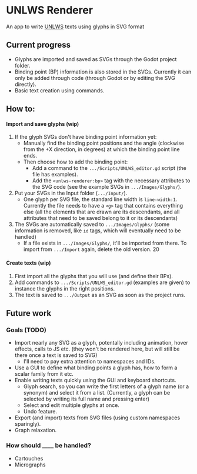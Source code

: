 # UNLWS Renderer
An app to write [UNLWS](https://s.ai/nlws/) texts using glyphs in SVG format

## Current progress
* Glyphs are imported and saved as SVGs through the Godot project folder.
* Binding point (BP) information is also stored in the SVGs. Currently it can only be added through code (through Godot or by editing the SVG directly).
* Basic text creation using commands.

## How to:
#### Import and save glyphs (wip)
1. If the glyph SVGs don't have binding point information yet:
    * Manually find the binding point positions and the angle (clockwise from the +X direction, in degrees) at which the binding point line ends.
    * Then choose how to add the binding point:
        * Add a command to the `.../Scripts/UNLWS_editor.gd` script (the file has examples).
        * Add the `<unlws-renderer:bp>` tag with the necessary attributes to the SVG code (see the example SVGs in `.../Images/Glyphs/`).
1. Put your SVGs in the Input folder (`.../Input/`).
    * One glyph per SVG file, the standard line width is `line-width:1`. Currently the file needs to have a `<g>` tag that contains everything else (all the elements that are drawn are its descendants, and all attributes that need to be saved belong to it or its descendants)
1. The SVGs are automatically saved to `.../Images/Glyphs/`  (some information is removed, like `id` tags, which will eventually need to be handled)
    * If a file exists in `.../Images/Glyphs/`, it'll be imported from there. To import from `.../Import` again, delete the old version.
20
#### Create texts (wip)
1. First import all the glyphs that you will use (and define their BPs).
1. Add commands to `.../Scripts/UNLWS_editor.gd` (examples are given) to instance the glyphs in the right positions.
1. The text is saved to `.../Output` as an SVG as soon as the project runs.

## Future work

### Goals (TODO)
* Import nearly any SVG as a glyph, potentally including animation, hover effects, calls to JS etc. (they won't be rendered here, but will still be there once a text is saved to SVG)
    * I'll need to pay extra attention to namespaces and IDs.
* Use a GUI to define what binding points a glyph has, how to form a scalar family from it etc.
* Enable writing texts quickly using the GUI and keyboard shortcuts.
    * Glyph search, so you can write the first letters of a glyph name (or a synonym) and select it from a list. (Currently, a glyph can be selected by writing its full name and pressing enter)
    * Select and edit multiple glyphs at once.
    * Undo feature.
* Export (and import) texts from SVG files (using custom namespaces sparingly).
* Graph relaxation.

### How should ____ be handled?
* Cartouches
* Micrographs
